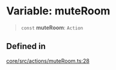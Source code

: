 # Variable: muteRoom

> `const` **muteRoom**: `Action`

## Defined in

[core/src/actions/muteRoom.ts:28](https://github.com/ai16z/eliza/blob/d62ba1b3bd238d14ac669409dda20e8446e34da9/core/src/actions/muteRoom.ts#L28)
